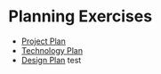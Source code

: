 # Planning Exercises

* [Project Plan](Project_Plan_Exercise.md)
* [Technology Plan](Tech_Plan_Exercise.md)
* [Design Plan](Design_Plan_Exercise.md)
test
